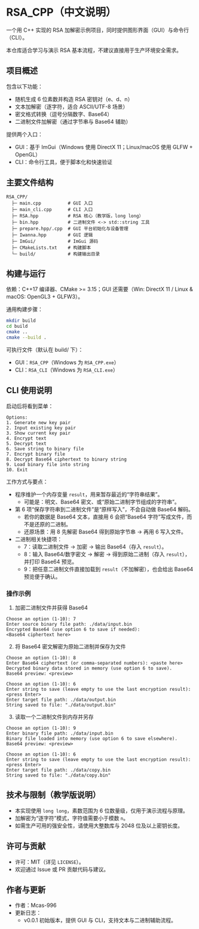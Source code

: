 # RSA_CPP（中文说明）

一个用 C++ 实现的 RSA 加解密示例项目，同时提供图形界面（GUI）与命令行（CLI）。

本仓库适合学习与演示 RSA 基本流程，不建议直接用于生产环境安全需求。

## 项目概述

包含以下功能：
- 随机生成 6 位素数并构造 RSA 密钥对（e、d、n）
- 文本加解密（逐字符，适合 ASCII/UTF-8 场景）
- 密文格式转换（逗号分隔数字、Base64）
- 二进制文件加解密（通过字节串与 Base64 辅助）

提供两个入口：
- GUI：基于 ImGui（Windows 使用 DirectX 11；Linux/macOS 使用 GLFW + OpenGL）
- CLI：命令行工具，便于脚本化和快速验证

## 主要文件结构

```
RSA_CPP/
  ├─ main.cpp          # GUI 入口
  ├─ main_cli.cpp      # CLI 入口
  ├─ RSA.hpp           # RSA 核心（教学版，long long）
  ├─ bin.hpp           # 二进制文件 <-> std::string 工具
  ├─ prepare.hpp/.cpp  # GUI 平台初始化与设备管理
  ├─ Iwanna.hpp        # GUI 逻辑
  ├─ ImGui/            # ImGui 源码
  ├─ CMakeLists.txt    # 构建脚本
  └─ build/            # 构建输出目录
```

## 构建与运行

依赖：C++17 编译器、CMake >= 3.15；GUI 还需要（Win: DirectX 11 / Linux & macOS: OpenGL3 + GLFW3）。

通用构建步骤：
```bash
mkdir build
cd build
cmake ..
cmake --build .
```

可执行文件（默认在 build/ 下）：
- GUI：`RSA_CPP`（Windows 为 `RSA_CPP.exe`）
- CLI：`RSA_CLI`（Windows 为 `RSA_CLI.exe`）

## CLI 使用说明

启动后将看到菜单：
```
Options:
1. Generate new key pair
2. Input existing key pair
3. Show current key pair
4. Encrypt text
5. Decrypt text
6. Save string to binary file
7. Encrypt binary file
8. Decrypt Base64 ciphertext to binary string
9. Load binary file into string
10. Exit
```

工作方式与要点：
- 程序维护一个内存变量 `result`，用来暂存最近的“字符串结果”。
  - 可能是：明文、Base64 密文、或“原始二进制字节组成的字符串”。
- 第 6 项“保存字符串到二进制文件”是“原样写入”，不会自动做 Base64 解码。
  - 若你的数据是 Base64 文本，直接用 6 会把“Base64 字符”写成文件，而不是还原的二进制。
  - 还原场景：用 8 先解密 Base64 得到原始字节串 → 再用 6 写入文件。
- 二进制相关快捷项：
  - 7：读取二进制文件 → 加密 → 输出 Base64（存入 `result`）。
  - 8：输入 Base64/数字密文 → 解密 → 得到原始二进制（存入 `result`），并打印 Base64 预览。
  - 9：把任意二进制文件直接加载到 `result`（不加解密），也会给出 Base64 预览便于确认。

### 操作示例

1) 加密二进制文件并获得 Base64
```
Choose an option (1-10): 7
Enter source binary file path: ./data/input.bin
Encrypted Base64 (use option 6 to save if needed):
<Base64 ciphertext here>
```

2) 将 Base64 密文解密为原始二进制并保存为文件
```
Choose an option (1-10): 8
Enter Base64 ciphertext (or comma-separated numbers): <paste here>
Decrypted binary data stored in memory (use option 6 to save).
Base64 preview: <preview>

Choose an option (1-10): 6
Enter string to save (leave empty to use the last encryption result):
<press Enter>
Enter target file path: ./data/output.bin
String saved to file: "./data/output.bin"
```

3) 读取一个二进制文件到内存并另存
```
Choose an option (1-10): 9
Enter binary file path: ./data/input.bin
Binary file loaded into memory (use option 6 to save elsewhere).
Base64 preview: <preview>

Choose an option (1-10): 6
Enter string to save (leave empty to use the last encryption result):
<press Enter>
Enter target file path: ./data/copy.bin
String saved to file: "./data/copy.bin"
```

## 技术与限制（教学版说明）

- 本实现使用 `long long`，素数范围为 6 位数量级，仅用于演示流程与原理。
- 加解密为“逐字符”模式，字符值需要小于模数 `n`。
- 如需生产可用的强安全性，请使用大整数库与 2048 位及以上密钥长度。

## 许可与贡献

- 许可：MIT（详见 `LICENSE`）。
- 欢迎通过 Issue 或 PR 贡献代码与建议。

## 作者与更新

- 作者：Mcas-996
- 更新日志：
  - v0.0.1 初始版本，提供 GUI 与 CLI，支持文本与二进制辅助流程。

